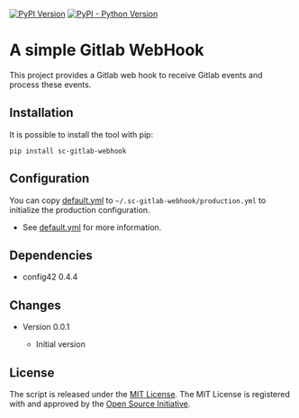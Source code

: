  [![PyPI Version](https://badge.fury.io/py/sc-gitlab-webhook.svg)](https://badge.fury.io/py/sc-gitlab-webhook)
 [![PyPI - Python Version](https://img.shields.io/pypi/pyversions/sc-gitlab-webhook)](https://img.shields.io/pypi/pyversions/sc-gitlab-webhook)

# A simple Gitlab WebHook

This project provides a Gitlab web hook to receive Gitlab events and process these events.

## Installation

It is possible to install the tool with pip:

```
pip install sc-gitlab-webhook
```

## Configuration

You can copy [default.yml](tests/sample_config/default.yml) to `~/.sc-gitlab-webhook/production.yml`
to initialize the production configuration.

- See [default.yml](tests/sample_config/default.yml) for more information.

## Dependencies

- config42 0.4.4

## Changes

- Version 0.0.1

  - Initial version

## License

The script is released under the [MIT License](https://opensource.org/licenses/MIT). 
The MIT License is registered with and approved by the [Open Source Initiative](https://opensource.org/).
